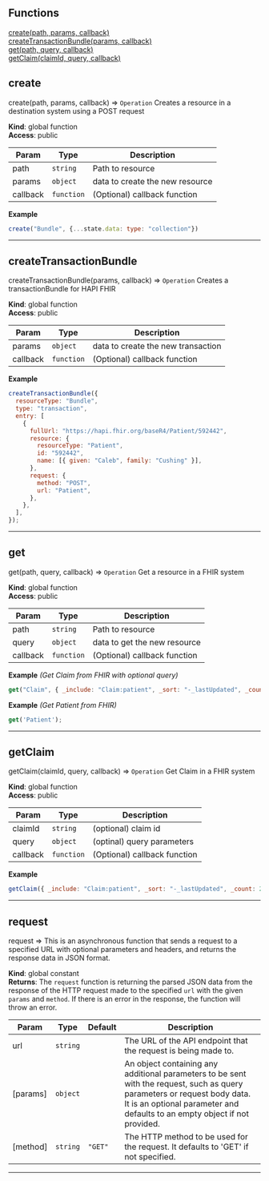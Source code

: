 ## Functions

<dl>
<dt>
    <a href="#">create(path, params, callback)</a></dt>
<dt>
    <a href="#">createTransactionBundle(params, callback)</a></dt>
<dt>
    <a href="#">get(path, query, callback)</a></dt>
<dt>
    <a href="#">getClaim(claimId, query, callback)</a></dt>
</dl>


## create

create(path, params, callback) ⇒ <code>Operation</code>
Creates a resource in a destination system using a POST request

**Kind**: global function  
**Access**: public  

| Param | Type | Description |
| --- | --- | --- |
| path | <code>string</code> | Path to resource |
| params | <code>object</code> | data to create the new resource |
| callback | <code>function</code> | (Optional) callback function |

**Example**  
```js
create("Bundle", {...state.data: type: "collection"})
```

* * *

## createTransactionBundle

createTransactionBundle(params, callback) ⇒ <code>Operation</code>
Creates a transactionBundle for HAPI FHIR

**Kind**: global function  
**Access**: public  

| Param | Type | Description |
| --- | --- | --- |
| params | <code>object</code> | data to create the new transaction |
| callback | <code>function</code> | (Optional) callback function |

**Example**  
```js
createTransactionBundle({
  resourceType: "Bundle",
  type: "transaction",
  entry: [
    {
      fullUrl: "https://hapi.fhir.org/baseR4/Patient/592442",
      resource: {
        resourceType: "Patient",
        id: "592442",
        name: [{ given: "Caleb", family: "Cushing" }],
      },
      request: {
        method: "POST",
        url: "Patient",
      },
    },
  ],
});
```

* * *

## get

get(path, query, callback) ⇒ <code>Operation</code>
Get a resource in a FHIR system

**Kind**: global function  
**Access**: public  

| Param | Type | Description |
| --- | --- | --- |
| path | <code>string</code> | Path to resource |
| query | <code>object</code> | data to get the new resource |
| callback | <code>function</code> | (Optional) callback function |

**Example** *(Get Claim from FHIR with optional query)*  
```js
get("Claim", { _include: "Claim:patient", _sort: "-_lastUpdated", _count: 200 })
```
**Example** *(Get Patient from FHIR)*  
```js
get('Patient');
```

* * *

## getClaim

getClaim(claimId, query, callback) ⇒ <code>Operation</code>
Get Claim in a FHIR system

**Kind**: global function  
**Access**: public  

| Param | Type | Description |
| --- | --- | --- |
| claimId | <code>string</code> | (optional) claim id |
| query | <code>object</code> | (optinal) query parameters |
| callback | <code>function</code> | (Optional) callback function |

**Example**  
```js
getClaim({ _include: "Claim:patient", _sort: "-_lastUpdated", _count: 200 });
```

* * *

## request

request ⇒
This is an asynchronous function that sends a request to a specified URL with optional parameters
and headers, and returns the response data in JSON format.

**Kind**: global constant  
**Returns**: The `request` function is returning the parsed JSON data from the response of the HTTP
request made to the specified `url` with the given `params` and `method`. If there is an error in
the response, the function will throw an error.  

| Param | Type | Default | Description |
| --- | --- | --- | --- |
| url | <code>string</code> |  | The URL of the API endpoint that the request is being made to. |
| [params] | <code>object</code> |  | An object containing any additional parameters to be sent with the request, such as query parameters or request body data. It is an optional parameter and defaults to an empty object if not provided. |
| [method] | <code>string</code> | <code>&quot;GET&quot;</code> | The HTTP method to be used for the request. It defaults to 'GET' if not specified. |


* * *

